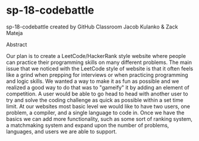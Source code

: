 # sp-18-codebattle
sp-18-codebattle created by GitHub Classroom
Jacob Kulanko & Zack Mateja

Abstract

Our plan is to create a LeetCode/HackerRank style website where people can practice their programming skills on many different problems.  The main issue that we noticed with the LeetCode style of website is that it often feels like a grind when prepping for interviews or when practicing programming and logic skills.  We wanted a way to make it as fun as possible and we realized a good way to do that was to "gameify" it by adding an element of competition. A user would be able to go head to head with another user to try and solve the coding challenge as quick as possible within a set time limit.  At our websites most basic level we would like to have two users, one problem, a compiler, and a single language to code in.  Once we have the basics we can add more functionality, such as some sort of ranking system, a matchmaking system and expand upon the number of problems, languages, and users we are able to support.
